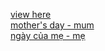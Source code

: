 

<a href="https://lukec611.github.io/origami-snake/">view here</a> <br/>
<a href="https://lukec611.github.io/origami-snake?a=1">mother's day - mum</a> <br/>
<a href="https://lukec611.github.io/origami-snake?a=2">ngày của mẹ - mẹ</a> <br/>